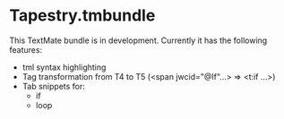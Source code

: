 Tapestry.tmbundle
======

This TextMate bundle is in development. Currently it has the following features:

 * tml syntax highlighting 
 * Tag transformation from T4 to T5 (<span jwcid="@If"…> => <t:if …>)
 * Tab snippets for:
   * if
   * loop
